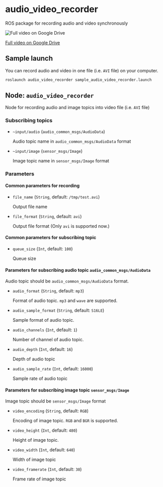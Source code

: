 # audio_video_recorder

ROS package for recording audio and video synchronously

![[Full video on Google Drive](https://drive.google.com/file/d/1TWnRKbOdq6jPza82eNhhjn56lQXRxWjl/view?usp=sharing)
](.media/pr2_sample.gif)

[Full video on Google Drive](https://drive.google.com/file/d/1TWnRKbOdq6jPza82eNhhjn56lQXRxWjl/view?usp=sharing)

## Sample launch

You can record audio and video in one file (i.e. `AVI` file) on your computer.

```bash
roslaunch audio_video_recorder sample_audio_video_recorder.launch
```

## Node: `audio_video_recorder`

Node for recording audio and image topics into video file (i.e. `AVI` file)

### Subscribing topics

- `~input/audio` (`audio_common_msgs/AudioData`)

  Audio topic name in `audio_common_msgs/AudioData` format

- `~input/image` (`sensor_msgs/Image`)

  Image topic name in `sensor_msgs/Image` format

### Parameters

#### Common parameters for recording

- `file_name` (`String`, default: `/tmp/test.avi`)

  Output file name

- `file_format` (`String`, default: `avi`)

  Output file format (Only `avi` is supported now.)


#### Common parameters for subscribing topic

- `queue_size` (`Int`, default: `100`)

  Queue size

#### Parameters for subscribing audio topic `audio_common_msgs/AudioData`

Audio topic should be `audio_common_msgs/AudioData` format.

- `audio_format` (`String`, default: `mp3`)

  Format of audio topic. `mp3` and `wave` are supported.

- `audio_sample_format` (`String`, default: `S16LE`)

  Sample format of audio topic.

- `audio_channels` (`Int`, default: `1`)

  Number of channel of audio topic.

- `audio_depth` (`Int`, default: `16`)

  Depth of audio topic

- `audio_sample_rate` (`Int`, default: `16000`)

  Sample rate of audio topic

#### Parameters for subscribing image topic `sensor_msgs/Image`

Image topic should be `sensor_msgs/Image` format

- `video_encoding` (`String`, default: `RGB`)

  Encoding of image topic. `RGB` and `BGR` is supported.

- `video_height` (`Int`, default: `480`)

  Height of image topic.

- `video_width` (`Int`, default: `640`)

  Width of image topic

- `video_framerate` (`Int`, default: `30`)

  Frame rate of image topic
